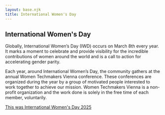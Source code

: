 ```yaml
---
layout: base.njk
title: International Women's Day
---
```


<section class="iwd">
  <div class="container">
    <h1>International Women's Day</h1>
    <p>Globally, International Women’s Day (IWD) occurs on March 8th every year. It marks a moment to celebrate and provide visibility for the incredible contributions of women around the world and is a call to action for accelerating gender parity.
    </p>
    <p>Each year, around International Women’s Day, the community gathers at the annual Women Techmakers Vienna conference. These conferences are organized during the year by a group of motivated people interested to work together to achieve our mission.
Women Techmakers Vienna is a non-profit organization and the work done is solely in the free time of each member, voluntarily.</p>
    <a href="/iwd/2025/">This was International Women's Day 2025</a>
  </div>
</section>
